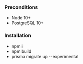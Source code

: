 ### Preconditions
- Node 10+
- PostgreSQL 10+

### Installation
- npm i
- npm build
- prisma migrate up --experimental
 